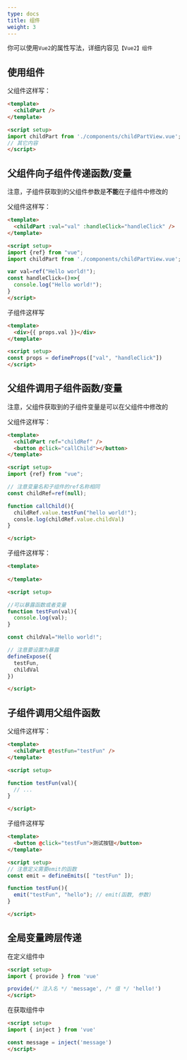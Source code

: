 ```yaml
---
type: docs
title: 组件
weight: 3
---
```



你可以使用`Vue2`的属性写法，详细内容见`【Vue2】组件`

## 使用组件

父组件这样写：
```html
<template>
  <childPart />
</template>

<script setup>
import childPart from './components/childPartView.vue';
// 其它内容
</script>
```

## 父组件向子组件传递函数/变量

注意，子组件获取到的父组件参数是**不能**在子组件中修改的

父组件这样写：
```html
<template>
  <childPart :val="val" :handleClick="handleClick" />
</template>

<script setup>
import {ref} from "vue";
import childPart from './components/childPartView.vue';

var val=ref("Hello world!");
const handleClick=()=>{
  console.log("Hello world!");
}
</script>
```

子组件这样写
```html
<template>
  <div>{{ props.val }}</div>
</template>

<script setup>
const props = defineProps(["val", "handleClick"])
</script>
```

## 父组件调用子组件函数/变量

注意，父组件获取到的子组件变量是可以在父组件中修改的

父组件这样写：

```html
<template>
  <childPart ref="childRef" />
  <button @click="callChild"></button>
</template>

<script setup>
import {ref} from "vue";

// 注意变量名和子组件的ref名称相同
const childRef=ref(null);

function callChild(){
  childRef.value.testFun("hello world!");
  consle.log(childRef.value.childVal)
}

</script>
```

子组件这样写：
```html
<template>
  
</template>

<script setup>

//可以暴露函数或者变量
function testFun(val){
  console.log(val);
}

const childVal="Hello world!";

// 注意要设置为暴露
defineExpose({
  testFun,
  childVal
})

</script>
```

## 子组件调用父组件函数

父组件这样写：

```html
<template>
  <childPart @testFun="testFun" />
</template>

<script setup>

function testFun(val){
  // ...
}

</script>
```

子组件这样写

```html
<template>
  <button @click="testFun">测试按钮</button>
</template>

<script setup>
// 注意定义需要emit的函数
const emit = defineEmits([ "testFun" ]);

function testFun(){
  emit("testFun", "hello"); // emit(函数, 参数)
}

</script>
```


## 全局变量跨层传递

在定义组件中
```html
<script setup>
import { provide } from 'vue'

provide(/* 注入名 */ 'message', /* 值 */ 'hello!')
</script>
```

在获取组件中
```html
<script setup>
import { inject } from 'vue'

const message = inject('message')
</script>
```